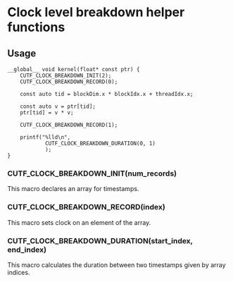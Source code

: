 # Clock level breakdown helper functions

## Usage
```cuda
__global__ void kernel(float* const ptr) {
	CUTF_CLOCK_BREAKDOWN_INIT(2);
	CUTF_CLOCK_BREAKDOWN_RECORD(0);

	const auto tid = blockDim.x * blockIdx.x + threadIdx.x;

	const auto v = ptr[tid];
	ptr[tid] = v * v;

	CUTF_CLOCK_BREAKDOWN_RECORD(1);

	printf("%lld\n",
			CUTF_CLOCK_BREAKDOWN_DURATION(0, 1)
			);
}
```

### CUTF_CLOCK_BREAKDOWN_INIT(num_records)

This macro declares an array for timestamps.

### CUTF_CLOCK_BREAKDOWN_RECORD(index)

This macro sets clock on an element of the array.

### CUTF_CLOCK_BREAKDOWN_DURATION(start_index, end_index)

This macro calculates the duration between two timestamps given by array indices.
